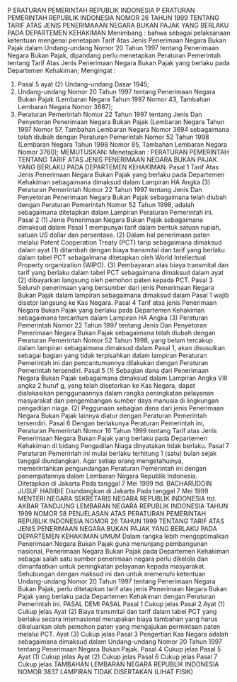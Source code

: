  P ERATURAN PEMERINTAH REPUBLIK INDONESIA P ERATURAN PEMERINTAH REPUBLIK INDONESIA NOMOR 26 TAHUN 1999 TENTANG TARIF ATAS JENIS PENERIMAAAN NEGARA BUKAN PAJAK YANG BERLAKU PADA DEPARTEMEN KEHAKIMAN
Menimbang :
 bahwa sebagai pelaksanaan ketentuan mengenai penetapan Tarif Atas Jenis Penerimaan Negara Bukan Pajak dalam Undang-undang Nomor 20 Tahun 1997 tentang Penerimaan Negara Bukan Pajak, dipandang perlu menetapkan Peraturan Pemerintah tentang Tarif Atas Jenis Penerimaan Negara Bukan Pajak yang berlaku pada Departemen Kehakiman;
Mengingat :

1. Pasal 5 ayat (2) Undang-undang Dasar 1945;
2. Undang-undang Nomor 20 Tahun 1997 tentang Penerimaan Negara Bukan Pajak (Lembaran Negara Tahun 1997 Nomor 43, Tambahan Lembaran Negara Nomor 3687);
3. Peraturan Pemerintah Nomor 22 Tahun 1997 tentang Jenis Dan Penyetoran Penerimaan Negara Bukan Pajak (Lembaran Negara Tahun 1997 Nomor 57, Tambahan Lembaran Negara Nomor 3694 sebagaimana telah diubah dengan Peraturan Pemerintah Nomor 52 Tahun 1998 (Lembaran Negara Tahun 1998 Nomor 85, Tambahan Lembaran Negara Nomor 3760);
MEMUTUSKAN:
 Menetapkan : PERATURAN PEMERINTAH TENTANG TARIF ATAS JENIS PENERIMAAN NEGARA BUKAN PAJAK YANG BERLAKU PADA DEPARTEMEN KEHAKIMAN.
Pasal 1
Tarif Atas Jenis Penerimaan Negara Bukan Pajak yang berlaku pada Departemen Kehakiman sebagaimana dimaksud dalam Lampiran HA Angka (3) Peraturan Pemerintah Nomor 22 Tahun 1997 tentang Jenis Dan Penyetoran Penerimaan Negara Bukan Pajak sebagaimana telah diubah dengan Peraturan Pemerintah Nomor 52 Tahun 1998, adalah sebagaimana ditetapkan dalam Lampiran Peraturan Pemerintah ini.
Pasal 2
(1) Jenis Penerimaan Negara Bukan Pajak sebagaimana dimaksud dalam Pasal 1 mempunyai tarif dalam bentuk satuan rupiah, satuan US dollar dan persentase.
(2) Dalam hal penerimaan paten melalui Patent Cooperation Treaty (PCT) tarip sebagaimana dimaksud dalam ayat (1) ditambah dengan biaya transmital dan tarif yang berlaku dalam tabel PCT sebagaimana ditetapkan oleh World Intellectual Property organization (WIPO).
(3) Pembayaran atas biaya transmital dan tarif yang berlaku dalam tabel PCT sebagaimana dimaksud dalam ayat (2) dibayarkan langsung oleh pemohon paten kepada PCT.
Pasal 3
Seluruh penerimaan yang bersumber dari jenis Penerimaan Negara Bukan Pajak dalam lampiran sebagaimana dimaksud dalam Pasal 1 wajib disetor langsung ke Kas Negara.
Pasal 4
Tarif atas jenis Penerimaan Negara Bukan Pajak yang berlaku pada Departemen Kehakiman sebagaimana tercantum dalam Lampiran HA Angka (3) Peraturan Pemerintah Nomor 22 Tahun 1997 tentang Jenis Dan Penyetoran Penerimaan Negara Bukan Pajak sebagaimana telah diubah dengan Peraturan Pemerintah Nomor 52 Tahun 1998, yang belum tercakup dalam lampiran sebagaimana dimaksud dalam Pasal 1, akan disusulkan sebagai bagian yang tidak terpisahkan dalam lampiran Peraturan Pemerintah ini dan pencantumannya dilakukan dengan Peraturan Pemerintah tersendiri.
Pasal 5
(1) Sebagian dana dari Penerimaan Negara Bukan Pajak sebagaimana dimaksud dalam Lampiran Angka VIII angka 2 huruf g, yang telah disetorkan ke Kas Negara, dapat dialokasikan penggunaannya dalam rangka peningkatan pelayanan masyarakat dan pengembangan sumber daya manusia di lingkungan pengadilan niaga.
(2) Peggunaan sebagian dana dari jenis Penerimaan Negara Bukan Pajak lainnya diatur dengan Peraturan Pemerintah tersendiri.
Pasal 6
Dengan berlakunya Peraturan Pemerintah ini, Peraturan Pemerintah Nomor 16 Tahun 1999 tentang Tarif atas Jenis Penerimaan Negara Bukan Pajak yang berlaku pada Departemen Kehakiman di bidang Pengadilan Niaga dinyatakan tidak berlaku.
Pasal 7
Peraturan Pemerintah ini mulai berlaku terhitung 1 (satu) bulan sejak tanggal diundangkan.
Agar setiap orang mengetahuinya, memerintahkan pengundangan Peraturan Pemerintah ini dengan penempatannya dalam Lembaran Negara Republik Indonesia. Ditetapkan di Jakarta Pada tanggal 7 Mei 1999 ttd. BACHARUDDIN JUSUF HABIBIE Diundangkan di Jakarta Pada tanggal 7 Mei 1999 MENTERI NEGARA SEKRETARIS NEGARA REPUBLIK INDONESIA ttd. AKBAR TANDJUNG LEMBARAN NEGARA REPUBLIK INDONESIA TAHUN 1999 NOMOR 58 PENJELASAN ATAS PERATURAN PEMERINTAH REPUBLIK INDONESIA NOMOR 26 TAHUN 1999 TENTANG TARIF ATAS JENIS PENERIMAAN NEGARA BUKAN PAJAK YANG BERLAKU PADA DEPARTEMEN KEHAKIMAN UMUM Dalam rangka lebih mengoptimalkan Penerimaan Negara Bukan Pajak guna menunjang pembangunan nasional, Penerimaan Negara Bukan Pajak pada Departemen Kehakiman sebagai salah satu sumber penerimaan negara perlu dikelola dan dimanfaatkan untuk peningkatan pelayanan kepada masyarakat. Sehubungan dengan maksud ini dan untuk memenuhi ketentuan Undang-undang Nomor 20 Tahun 1997 tentang Penerimaan Negara Bukan Pajak, perlu ditetapkan tarif atas jenis Penerimaan Negara Bukan Pajak yang berlaku pada Departemen Kehakiman dengan Peraturan Pemerintah ini. PASAL DEMI PASAL
Pasal 1
Cukup jelas
Pasal 2
Ayat (1) Cukup jelas Ayat (2) Biaya transmital dan tarif dalam tabel PCT yang berlaku secara internasional merupakan biaya tambahan yang harus dikeluarkan oleh pemohon paten yang mengajukan permintaan paten melalui PCT. Ayat (3) Cukup jelas
Pasal 3
Pengertian Kas Negara adalah sebagaimana dimaksud dalam Undang-undang Nomor 20 Tahun 1997 tentang Penerimaan Negara Bukan Pajak.
Pasal 4
Cukup jelas
Pasal 5
Ayat (1) Cukup jelas Ayat (2) Cukup jelas
Pasal 6
Cukup jelas
Pasal 7
Cukup jelas TAMBAHAN LEMBARAN NEGARA REPUBLIK INDONESIA NOMOR 3837 LAMPIRAN TIDAK DISERTAKAN (LIHAT FISIK)